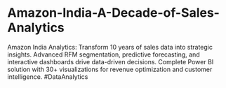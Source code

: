 # Amazon-India-A-Decade-of-Sales-Analytics
Amazon India Analytics: Transform 10 years of sales data into strategic insights. Advanced RFM segmentation, predictive forecasting, and interactive dashboards drive data-driven decisions. Complete Power BI solution with 30+ visualizations for revenue optimization and customer intelligence. #DataAnalytics
